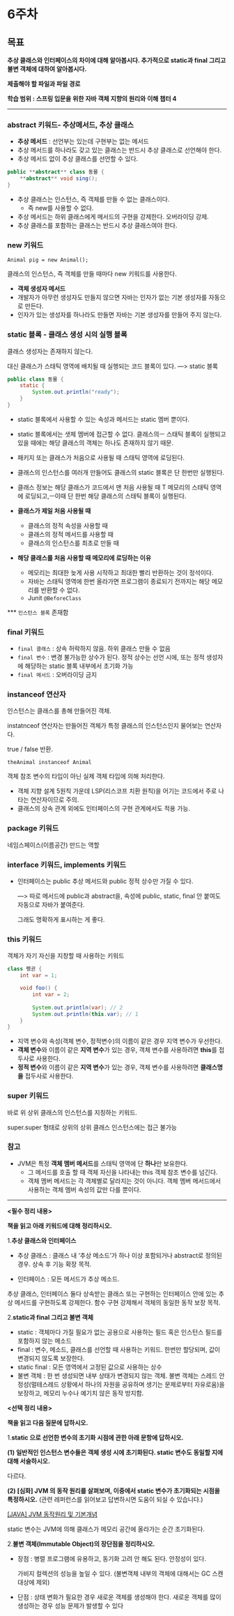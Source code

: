 # 6주차

## **목표**

**추상 클래스와 인터페이스의 차이에 대해 알아봅시다. 추가적으로 static과 final 그리고 불변 객체에 대하여 알아봅시다.**

****제출해야 할 파일과 파일 경로****

**학습 범위 : 스프링 입문을 위한 자바 객체 지향의 원리와 이해 챕터 4**

---

### abstract 키워드- 추상메서드, 추상 클래스

- **추상 메서드** : 선언부는 있는데 구현부는 없는 메서드
- 추상 메서드를 하나라도 갖고 있는 클래스는 반드시 추상 클래스로 선언해야 한다.
- 추상 메서드 없이 추상 클래스를 선언할 수 있다.

```java
public **abstract** class 동물 {
	**abstract** void sing();
}
```

- 추상 클래스는 인스턴스, 즉 객체를 만들 수 없는 클래스이다.
    - 즉 new를 사용할 수 없다.
- 추상 메서드는 하위 클래스에게 메서드의 구현을 강제한다. 오버라이딩 강제.
- 추상 클래스를 포함하는 클래스는 반드시 추상 클래스여야 한다.

### new 키워드

`Animal pig = new Animal();`

클래스의 인스턴스, 즉 객체를 만들 때마다 new 키워드를 사용한다.

- **객체 생성자 메서드**
- 개발자가 아무런 생성자도 만들지 않으면 자바는 인자가 없는 기본 생성자를 자동으로 만든다.
- 인자가 있는 생성자를 하나라도 만들면 자바는 기본 생성자를 만들어 주지 않는다.

### static 블록 - 클래스 생성 시의 실행 블록

클래스 생성자는 존재하지 않는다. 

대신 클래스가 스태틱 영역에 배치될 때 실행되는 코드 블록이 있다. —> static 블록

```java
public class 동물 {
	static {
		System.out.println("ready");
	}
}
```

- static 블록에서 사용할 수 있는 속성과 메서드는 static 멤버 뿐이다.
- static 블록에서는 샛체 멤버에 접근할 수 없다. 클래스의ㅡ 스태틱 블록이 실행되고 있을 때에는 해당 클래스의 객체는 하나도 존재하지 않기 때문.
- 패키지 또는 클래스가 처음으로 사용될 때 스태틱 영역에 로딩된다.
- 클래스의 인스턴스를 여러개 만들어도 클래스의 static 블록은 단 한번만 실행된다.
- 클래스 정보는 해당 클래스가 코드에서 맨 처음 사용될 때 T 메모리의 스태틱 영역에 로딩되고,ㅡ이때 단 한번 해당 클래스의 스태틱 블록이 실행된다.
- **클래스가 제일 처음 사용될 때**
    - 클래스의 정적 속성을 사용할 때
    - 클래스의 정적 메서드를 사용할 때
    - 클래스의 인스턴스를 최초로 만들 때

- **해당 클래스를 처음 사용할 때 메모리에 로딩하는 이유**
    - 메모리는 최대한 늦게 사용 시작하고 최대한 빨리 반환하는 것이 정석이다.
    - 자바는 스태틱 영역에 한번 올라가면 프로그램이 종료되기 전까지는 해당 메모리를 반환할 수 없다.
    - Junit `@BeforeClass`

*** `인스턴스 블록`  존재함

### final 키워드

- `final 클래스` : 상속 허락하지 않음. 하위 클래스 만들 수 없음
- `final 변수` : 변경 불가능한 상수가 된다. 정적 상수는 선언 시에, 또는 정적 생성자에 해당하는 static 블록 내부에서 초기화 가능
- `final 메서드` : 오버라이딩 금지

### instanceof 연산자

인스턴스는 클래스를 총해 만들어진 객체.

instatnceof 연산자는 만들어진 객체가 특정 클래스의 인스턴스인지 물어보는 연산자다.

true / false 반환.

`theAnimal instanceof Animal`

객체 참조 변수의 타입이 아닌 실제 객체 타입에 의해 처리한다.

- 객체 지향 설계 5원칙 가운데 LSP(리스코프 치환 원칙)을 어기는 코드에서 주로 나타는 연산자이므로 주의.
- 클래스의 상속 관계 외에도 인터페이스의 구현 관계에서도 적용 가능.

### package 키워드

네임스페이스(이름공간) 만드는 역할

### interface 키워드, implements 키워드

- 인터페이스는 public 추상 메서드와 public 정적 상수만 가질 수 있다.
    
    —> 따로 메서드에 public과 abstract을, 속성에 public, static, final 안 붙여도 자동으로 자바가 붙여준다.
    
    그래도 명확하게 표시하는 게 좋다.
    

### this 키워드

객체가 자기 자신을 지창할 때 사용하는 키워드

```java
class 펭귄 {
	int var = 1;

	void foo() {
		int var = 2;
		
		System.out.println(var); // 2
		System.out.println(this.var); // 1
	}
}
```

- 지역 변수와 속성(객체 변수, 정적변수)의 이름이 같은 경우 지역 변수가 우선한다.
- **객체 변수**와 이름이 같은 **지역 변수**가 있는 경우, 객체 변수를 사용하려면 **this**를 접두사로 사용한다.
- **정적 변수**와 이름이 같은 **지역 변수**가 있는 경우, 객체 변수를 사용하려면 **클래스명을** 접두사로 사용한다.

### super 키워드

바로 위 상위 클래스의 인스턴스를 지칭하는 키워드.

super.super 형태로 상위의 상위 클래스 인스턴스에는 접근 불가능

### 참고

- JVM은 특정 **객체 멤버 메서드**를 스태틱 영역에 단 **하나**만 보유한다.
    - 그 메서드를 호출 할 때 객체 자신을 나타내는 this 객체 참조 변수를 넘긴다.
    - 객체 멤버 메서드는 각 객체별로 달라지는 것이 아니다.
    객체 멤버 메서드에서 사용하는 객체 멤버 속성의 값만 다를 뿐이다.

---

**<필수 정리 내용>**



**책을 읽고 아래 키워드에 대해 정리하시오.**

1.**추상 클래스와 인터페이스**

- 추상 클래스 : 클래스 내 ‘추상 메소드’가 하나 이상 포함되거나 abstract로 정의된 경우. 상속 후 기능 확장 목적.

- 인터페이스 : 모든 메서드가 추상 메소드.

추상 클래스, 인터페이스 둘다 상속받는 클래스 또는 구현하는 인터페이스 안에 있는 추상 메서드를 구현하도록 강제한다. 함수 구현 강제해서 객체의 동일한 동작 보장 목적.

2.**static과 final 그리고 불변 객체**

- static : 객체마다 가질 필요가 없는 공용으로 사용하는 필드 혹은 인스턴스 필드를 포함하지 않는 메소드
- final : 변수, 메소드, 클래스를 선언할 때 사용하는 키워드. 한번만 할당되며, 값이 변경되지 않도록 보장한다.
- static final : 모든 영역에서 고정된 값으로 사용하는 상수
- 불변 객체 : 한 번 생성되면 내부 상태가 변경되지 않는 객체. 불변 객체는 스레드 안정성(멀테스레드 상황에서 하나의 자원을 공유하며 생기는 문제로부터 자유로움)을 보장하고, 메모리 누수나 예기치 않은 동작 방지함.

**<선택 정리 내용>**


**책을 읽고 다음 질문에 답하시오.**

1.**static 으로 선언한 변수의 초기화 시점에 관한 아래 문항에 답하시오.**

**(1) 일반적인 인스턴스 변수들은 객체 생성 시에 초기화된다. static 변수도 동일할 지에 대해 서술하시오.**

다르다.

**(2) [심화] JVM 의 동작 원리를 살펴보며, 이중에서 static 변수가 초기화되는 시점을 특정하시오.** (관련 레퍼런스를 읽어보고 답변하시면 도움이 되실 수 있습니다.)

[[JAVA] JVM 동작원리 및 기본개념](https://steady-snail.tistory.com/67)

static 변수는 JVM에 의해 클래스가 메모리 공간에 올라가는 순간 초기화된다.

2.**불변 객체(Immutable Object)의 장단점을 정리하시오.**

- 장점 : 병렬 프로그램에 유용하고, 동기화 고려 안 해도 된다. 안정성이 있다.
    
    가비지 컬렉션의 성능을 높일 수 있다. (불변객체 내부의 객체에 대해서는 GC 스캔 대상에 제외)
    
- 단점 : 상태 변화가 필요한 경우 새로운 객체를 생성해야 한다. 새로운 객체를 많이 생성하는 경우 성능 문제가 발생할 수 있다
